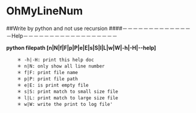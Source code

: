 # OhMyLineNum 

##Write by python and not use recursion
####－－－－－－－－－－－－－－Help－－－－－－－－－－－－－－－－－－

****python filepath [n|N|f|F|p|P|e|E|s|S|l|L|w|W|-h|-H|--help]**** </br>

        ＊ -h|-H: print this help doc
        ＊ n|N: only show all line number
        ＊ f|F: print file name
        ＊ p|P: print file path 
        ＊ e|E: is print empty file 
        ＊ s|S: print match to small size file
        ＊ l|L: print match to large size file
        ＊ w|W: write the print to log file'
